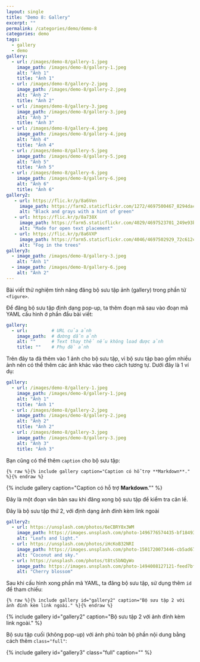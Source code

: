 ```yaml
---
layout: single
title: "Demo 8: Gallery"
excerpt: "" 
permalink: /categories/demo/demo-8
categories: demo
tags:
  - gallery
  - demo
gallery:
  - url: /images/demo-8/gallery-1.jpeg
    image_path: /images/demo-8/gallery-1.jpeg
    alt: "Ảnh 1"
    title: "Ảnh 1"
  - url: /images/demo-8/gallery-2.jpeg
    image_path: /images/demo-8/gallery-2.jpeg
    alt: "Ảnh 2"
    title: "Ảnh 2"
  - url: /images/demo-8/gallery-3.jpeg
    image_path: /images/demo-8/gallery-3.jpeg
    alt: "Ảnh 3"
    title: "Ảnh 3"
  - url: /images/demo-8/gallery-4.jpeg
    image_path: /images/demo-8/gallery-4.jpeg
    alt: "Ảnh 4"
    title: "Ảnh 4"
  - url: /images/demo-8/gallery-5.jpeg
    image_path: /images/demo-8/gallery-5.jpeg
    alt: "Ảnh 5"
    title: "Ảnh 5"
  - url: /images/demo-8/gallery-6.jpeg
    image_path: /images/demo-8/gallery-6.jpeg
    alt: "Ảnh 6"
    title: "Ảnh 6"
gallery2:
   - url: https://flic.kr/p/8a6Ven
     image_path: https://farm2.staticflickr.com/1272/4697500467_8294dac099_q.jpg
     alt: "Black and grays with a hint of green"
   - url: https://flic.kr/p/8a738X
     image_path: https://farm5.staticflickr.com/4029/4697523701_249e93ba23_q.jpg
     alt: "Made for open text placement"
   - url: https://flic.kr/p/8a6VXP
     image_path: https://farm5.staticflickr.com/4046/4697502929_72c612c636_q.jpg
     alt: "Fog in the trees"
gallery3:
  - image_path: /images/demo-8/gallery-3.jpeg
    alt: "Ảnh 1"
  - image_path: /images/demo-8/gallery-6.jpeg
    alt: "Ảnh 2"
---
```

Bài viết thử nghiệm tính năng đăng bộ sưu tập ảnh (gallery) trong phần tử `<figure>`.

Để đăng bộ sưu tập định dạng pop-up, ta thêm đoạn mã sau vào đoạn mã YAML cấu hình ở phần đầu bài viết:

```yaml
gallery:
  - url:         # URL của ảnh
    image_path:  # đường dẫn ảnh
    alt: ""      # Text thay thế nếu không load được ảnh
    title: ""    # Phụ đề ảnh 
```
Trên đây ta đã thêm vào 1 ảnh cho bộ sưu tập, vì bộ sưu tập bao gồm nhiều ảnh nên có thể thêm các ảnh khác vào theo cách tương tự. Dưới đây là 1 ví dụ:

```yaml
gallery:
  - url: /images/demo-8/gallery-1.jpeg
    image_path: /images/demo-8/gallery-1.jpeg
    alt: "Ảnh 1"
    title: "Ảnh 1"
  - url: /images/demo-8/gallery-2.jpeg
    image_path: /images/demo-8/gallery-2.jpeg
    alt: "Ảnh 2"
    title: "Ảnh 2"
  - url: /images/demo-8/gallery-3.jpeg
    image_path: /images/demo-8/gallery-3.jpeg
    alt: "Ảnh 3"
    title: "Ảnh 3"
```

Bạn cũng có thể thêm `caption` cho bộ sưu tập:

```liquid
{% raw %}{% include gallery caption="Caption có hỗ trợ **Markdown**." %}{% endraw %}
```

{% include gallery caption="Caption có hỗ trợ **Markdown**."" %}

Đây là một đoạn văn bản sau khi đăng xong bộ sưu tập để kiểm tra căn lề.

Đây là bộ sưu tập thứ 2, với định dạng ảnh đính kèm link ngoài

```yaml
gallery2:
  - url: https://unsplash.com/photos/6eCBRY8x3WM
    image_path: https://images.unsplash.com/photo-1496776574435-bf184935f729?ixlib=rb-0.3.5&ixid=eyJhcHBfaWQiOjEyMDd9&s=d2735b09c03133aac6006a57388d7aa8&auto=format&fit=crop&w=750&q=80
    alt: "Leafs and light."
  - url: https://unsplash.com/photos/iHcKoB32NRI
    image_path: https://images.unsplash.com/photo-1501720073446-cb5ad67b48c4?ixlib=rb-0.3.5&ixid=eyJhcHBfaWQiOjEyMDd9&s=b08d3cd9a19296b1d07597c70beb6ba4&auto=format&fit=crop&w=750&q=80
    alt: "Coconut and sky."
  - url: https://unsplash.com/photos/t8ts5bNQyWo
    image_path: https://images.unsplash.com/photo-1494008127121-feed7bf4f03c?ixlib=rb-0.3.5&ixid=eyJhcHBfaWQiOjEyMDd9&s=67363b1526d00da2c7f76133918a3a3a&auto=format&fit=crop&w=750&q=80
    alt: "Cherry blossom"
```

Sau khi cấu hình xong phần mã YAML, ta đăng bộ sưu tập, sử dụng thêm `id` để tham chiếu: 

```liquid
{% raw %}{% include gallery id="gallery2" caption="Bộ sưu tập 2 với ảnh đính kèm link ngoài." %}{% endraw %}
```

{% include gallery id="gallery2" caption="Bộ sưu tập 2 với ảnh đính kèm link ngoài." %}

Bộ sưu tập cuối (không pop-up) với ảnh phủ toàn bộ phần nội dung bằng cách thêm `class="full"`:

{% include gallery id="gallery3" class="full" caption="" %}
